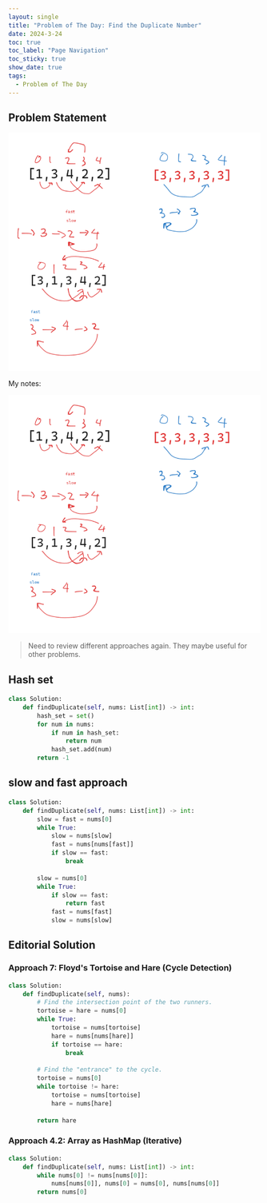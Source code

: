 ```yaml
---
layout: single
title: "Problem of The Day: Find the Duplicate Number"
date: 2024-3-24
toc: true
toc_label: "Page Navigation"
toc_sticky: true
show_date: true
tags:
  - Problem of The Day
---
```


## Problem Statement

![problem-287](/assets/images/2024-03-24_10-39-41-problem-287-note.png)

My notes:

![problem-287-note](/assets/images/2024-03-24_10-39-41-problem-287-note.png)

>Need to review different approaches again. They maybe useful for other problems.

## Hash set

```python
class Solution:
    def findDuplicate(self, nums: List[int]) -> int:
        hash_set = set()
        for num in nums:
            if num in hash_set:
                return num
            hash_set.add(num)
        return -1
```

## slow and fast approach

```python
class Solution:
    def findDuplicate(self, nums: List[int]) -> int:
        slow = fast = nums[0]
        while True:
            slow = nums[slow]
            fast = nums[nums[fast]]
            if slow == fast:
                break

        slow = nums[0]
        while True:
            if slow == fast:
                return fast
            fast = nums[fast]
            slow = nums[slow]
```

## Editorial Solution

### Approach 7: Floyd's Tortoise and Hare (Cycle Detection)

```python
class Solution:
    def findDuplicate(self, nums):
        # Find the intersection point of the two runners.
        tortoise = hare = nums[0]
        while True:
            tortoise = nums[tortoise]
            hare = nums[nums[hare]]
            if tortoise == hare:
                break

        # Find the "entrance" to the cycle.
        tortoise = nums[0]
        while tortoise != hare:
            tortoise = nums[tortoise]
            hare = nums[hare]

        return hare
```

### Approach 4.2: Array as HashMap (Iterative)

```python
class Solution:
    def findDuplicate(self, nums: List[int]) -> int:
        while nums[0] != nums[nums[0]]:
            nums[nums[0]], nums[0] = nums[0], nums[nums[0]]
        return nums[0]
```

